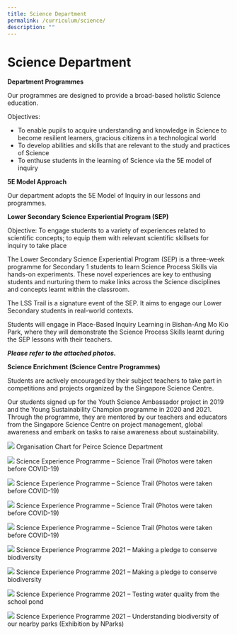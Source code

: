 ```yaml
---
title: Science Department
permalink: /curriculum/science/
description: ""
---
```

# **Science Department**

**Department Programmes**

Our programmes are designed to provide a broad-based holistic Science education.

Objectives:

*   To enable pupils to acquire understanding and knowledge in Science to become resilient learners, gracious citizens in a technological world
*   To develop abilities and skills that are relevant to the study and practices of Science
*   To enthuse students in the learning of Science via the 5E model of inquiry

**5E Model Approach**

Our department adopts the 5E Model of Inquiry in our lessons and programmes.

**Lower Secondary Science Experiential Program (SEP)** 

Objective: To engage students to a variety of experiences related to scientific concepts; to equip them with relevant scientific skillsets for inquiry to take place

The Lower Secondary Science Experiential Program (SEP) is a three-week programme for Secondary 1 students to learn Science Process Skills via hands-on experiments. These novel experiences are key to enthusing students and nurturing them to make links across the Science disciplines and concepts learnt within the classroom.

The LSS Trail is a signature event of the SEP. It aims to engage our Lower Secondary students in real-world contexts.

Students will engage in Place-Based Inquiry Learning in Bishan-Ang Mo Kio Park, where they will demonstrate the Science Process Skills learnt during the SEP lessons with their teachers. 

**_Please refer to the attached photos._**

**Science Enrichment (Science Centre Programmes)**

Students are actively encouraged by their subject teachers to take part in competitions and projects organized by the Singapore Science Centre. 

Our students signed up for the Youth Science Ambassador project in 2019 and the Young Sustainability Champion programme in 2020 and 2021. Through the programme, they are mentored by our teachers and educators from the Singapore Science Centre on project management, global awareness and embark on tasks to raise awareness about sustainability.

![](/images/Science-Department-Org-Chart-updated-18-July-2021.png)
Organisation Chart for Peirce Science Department

![](/images/SEP-Science-Trail-1.jpeg)
Science Experience Programme – Science Trail (Photos were taken before COVID-19)

![](/images/SEP-Science-Trail-2.jpeg)
Science Experience Programme – Science Trail (Photos were taken before COVID-19)

![](/images/SEP-Science-Trail-3.jpeg)
Science Experience Programme – Science Trail (Photos were taken before COVID-19)

![](/images/SEP-Science-Trail-4.jpeg)
Science Experience Programme – Science Trail (Photos were taken before COVID-19)

![](/images/SEP-2021-1-scaled.jpg)
Science Experience Programme 2021 – Making a pledge to conserve biodiversity

![](/images/SEP-2021-2-scaled.jpg)
Science Experience Programme 2021 – Making a pledge to conserve biodiversity

![](/images/SEP-2021-3-scaled.jpg)
Science Experience Programme 2021 – Testing water quality from the school pond

![](/images/SEP-2021-4-scaled.jpg)
Science Experience Programme 2021 – Understanding biodiversity of our nearby parks (Exhibition by NParks)
